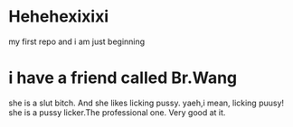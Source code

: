 # Hehehexixixi
my first repo and i am just beginning
# i have a friend called Br.Wang
she is a slut bitch. And she likes licking pussy.
yaeh,i mean, licking puusy!
she is a pussy licker.The professional one. 
Very good at it.
